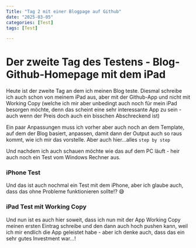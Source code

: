 ```yaml
---
Title: "Tag 2 mit einer Blogpage auf Github"
date: "2025-03-05"
categories: [Test]
tags: [Test]

---
```


# Der zweite Tag des Testens - Blog-Github-Homepage mit dem iPad

Heute ist der zweite Tag an dem ich meinen Blog teste. Diesmal schreibe ich auch schon von meinem iPad aus, aber mit der Github-App und nicht mit Working Copy (welche ich mir aber unbedingt auch noch für mein iPad besorgen möchte, denn das scheint eine sehr interessante App zu sein - auch wenn der Preis doch auch ein bisschen Abschreckend ist)

Ein paar Anpassungen muss ich vorher aber auch noch an dem Template, auf dem der Blog basiert, anpassen, damit dann der Output auch so raus kommt, wie ich mir das vorstelle. Aber auch hier...alles `step by step`

Und nachdem ich auch schauen möchte wie das auf dem PC läuft - heir auch noch ein Test vom Windows Rechner aus.

### iPhone Test
Und das ist auch nochmal ein Test mit dem iPhone, aber ich glaube auch, dass das ohne Probleme funktionieren sollte!? 😅

### iPad Test mit Working Copy
Und nun ist es auch hier soweit, dass ich nun mit der App Working Copy meinen ersten Eintrag schreibe und den dann auch hoch pushen kann, weil ich mir endlich die App geleistet habe - aber ich denke auch, dass das ein sehr gutes Investment war…!